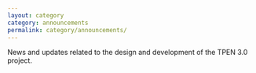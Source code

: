 ```yaml
---
layout: category
category: announcements
permalink: category/announcements/
---
```


News and updates related to the design and development of the TPEN 3.0 project.
